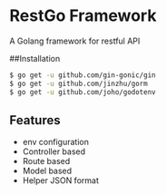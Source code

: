 # RestGo Framework
A Golang framework for restful API

##Installation
```bash
$ go get -u github.com/gin-gonic/gin
$ go get -u github.com/jinzhu/gorm
$ go get -u github.com/joho/godotenv
```
## Features
- env configuration
- Controller based
- Route based
- Model based
- Helper JSON format

